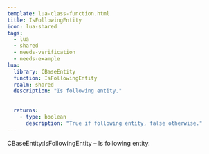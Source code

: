 ```yaml
---
template: lua-class-function.html
title: IsFollowingEntity
icon: lua-shared
tags:
  - lua
  - shared
  - needs-verification
  - needs-example
lua:
  library: CBaseEntity
  function: IsFollowingEntity
  realm: shared
  description: "Is following entity."
  
  
  returns:
    - type: boolean
      description: "True if following entity, false otherwise."
---
```


<div class="lua__search__keywords">
CBaseEntity:IsFollowingEntity &#x2013; Is following entity.
</div>
